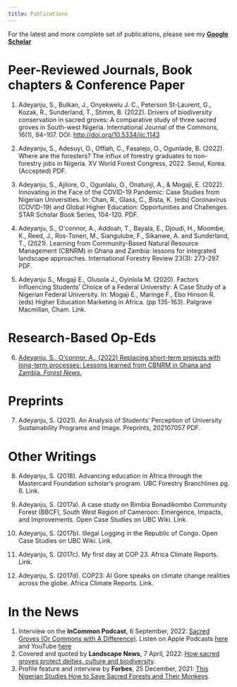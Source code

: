 ```yaml
---
title: Publications
---                     
```


For the latest and more complete set of publications, please see my <a href="https://scholar.google.com/citations?user=DJ1LbLUAAAAJ&hl=en&inst=17001591832933267808=" target="blank"> **Google Scholar**</a>

# Peer-Reviewed Journals, Book chapters & Conference Paper


1. Adeyanju, S., Bulkan, J., Onyekwelu J. C., Peterson St-Laurent, G., Kozak, R., Sunderland, T., Stimm, B. (2022). Drivers of biodiversity conservation in sacred groves: A comparative study of three sacred groves in South-west Nigeria. International Journal of the Commons, 16(1), 94–107. DOI: http://doi.org/10.5334/ijc.1143


2. Adeyanju, S., Adesuyi, O., Offiah, C., Fasalejo, O., Ogunlade, B. (2022). Where are the foresters? The influx of forestry graduates to non-forestry jobs in Nigeria. XV World Forest Congress, 2022. Seoul, Korea. (Accepted) PDF.

  3. Adeyanju, S., Ajilore, O., Ogunlalu, O., Onatunji, A., & Mogaji, E. (2022). Innovating in the Face of the COVID-19 Pandemic: Case Studies from Nigerian Universities. In: Chan, R., Glass, C., Bista, K. (eds) Coronavirus (COVID-19) and Global Higher Education: Opportunities and Challenges. STAR Scholar Book Series, 104-120. PDF.
  
4. Adeyanju, S., O'connor, A., Addoah, T., Bayala, E., Djoudi, H., Moombe, K., Reed, J., Ros-Tonen, M., Siangulube, F., Sikanwe, A. and Sunderland, T., (2021). Learning from Community-Based Natural Resource Management (CBNRM) in Ghana and Zambia: lessons for integrated landscape approaches. International Forestry Review 23(3): 273-297. PDF.
  
5. Adeyanju S., Mogaji E., Olusola J., Oyinlola M. (2020). Factors Influencing Students’ Choice of a Federal University: A Case Study of a Nigerian Federal University. In: Mogaji E., Maringe F., Ebo Hinson R. (eds) Higher Education Marketing in Africa. (pp 135-163). Palgrave Macmillan, Cham. Link.
  
# Research-Based Op-Eds
  
6. <a href="https://forestsnews.cifor.org/76005/replacing-short-term-projects-with-long-term-processes?fnl=" target="_blank">Adeyanju, S., O'connor, A., (2022) Replacing short-term projects with long-term processes: Lessons learned from CBNRM in Ghana and Zambia. *Forest News*.</a>
  
# Preprints
7. Adeyanju, S. (2021). An Analysis of Students’ Perception of University Sustainability Programs and Image. Preprints, 202107057 PDF.
  
# Other Writings
8. Adeyanju, S. (2018). Advancing education in Africa through the Mastercard Foundation scholar’s program. UBC Forestry Branchlines pg. 6. Link.
  
9. Adeyanju, S. (2017a). A case study on Bimbia Bonadikombo Community Forest (BBCF), South West Region of Cameroon: Emergence, Impacts, and Improvements. Open Case Studies on UBC Wiki. Link.
  
10. Adeyanju, S. (2017b). Illegal Logging in the Republic of Congo. Open Case Studies on UBC Wiki. Link.
  
11. Adeyanju, S. (2017c). My first day at COP 23. Africa Climate Reports. Link.
  
12. Adeyanju, S. (2017d). COP23: Al Gore speaks on climate change realities across the globe. Africa Climate Reports. Link.

# In the News
1. Interview on the **InCommon Podcast**, 6 September, 2022: <a href="https://www.incommonpodcast.org/podcast/ijc7-sacred-groves-or-commons-with-a-difference-with-samuel-adeyanju/=" target="_blank">Sacred Groves (Or Commons with A Difference)</a>. Listen on Apple Podcasts <a href="https://podcasts.apple.com/nz/podcast/ijc-7-sacred-groves-or-commons-with-a-difference/id1462181036?i=1000578560502=" target="_blank">here</a> and YouTube <a href="https://www.youtube.com/watch?v=CjfrIujwqzs&t=59s=" target="_blank">here</a>
2. Covered and quoted by **Landscape News**, 7 April, 2022: <a href="https://news.globallandscapesforum.org/56714/how-sacred-groves-protect-deities-culture-and-biodiversity/=" target="_blank">How sacred groves protect deities, culture and biodiversity</a>.
3. Profile feature and interview by **Forbes**, 25 December, 2021: <a href="https://www.forbes.com/sites/andrewwight/2021/12/25/this-nigerian-studies-how-to-save-sacred-forests-and-their-monkeys/?sh=6967be3839c7=" target="_blank">This Nigerian Studies How to Save Sacred Forests and Their Monkeys</a>.
